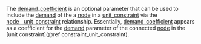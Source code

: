 The [demand\_coefficient](@ref) is an optional parameter that can be used to include the [demand](@ref)
of the a [node](@ref) in a [unit\_constraint](@ref) via the [node\_\_unit\_constraint](@ref) relationship.
Essentially, [demand\_coefficient](@ref) appears as a coefficient for the [demand](@ref) parameter of the
connected [node](@ref) in the [unit constraint](@ref constraint_unit_constraint).